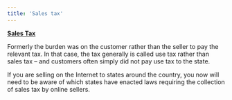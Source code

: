 ```yaml
---
title: 'Sales tax'
---
```


[**Sales Tax**](https://blog.printaura.com/modular-page-inject/sales_tax)

Formerly the burden was on the customer rather than the seller to pay the relevant tax. In that case, the tax generally is called use tax rather than sales tax – and customers often simply did not pay use tax to the state.

If you are selling on the Internet to states around the country, you now will need to be aware of which states have enacted laws requiring the collection of sales tax by online sellers.
